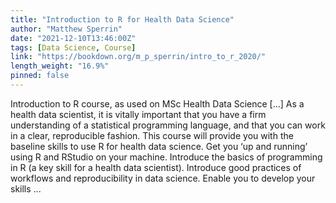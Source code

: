 ```yaml
---
title: "Introduction to R for Health Data Science"
author: "Matthew Sperrin"
date: "2021-12-10T13:46:00Z"
tags: [Data Science, Course]
link: "https://bookdown.org/m_p_sperrin/intro_to_r_2020/"
length_weight: "16.9%"
pinned: false
---
```


Introduction to R course, as used on MSc Health Data Science [...] As a health data scientist, it is vitally important that you have a firm understanding of a statistical programming language, and that you can work in a clear, reproducible fashion. This course will provide you with the baseline skills to use R for health data science. Get you ‘up and running’ using R and RStudio on your machine. Introduce the basics of programming in R (a key skill for a health data scientist). Introduce good practices of workflows and reproducibility in data science. Enable you to develop your skills ...
